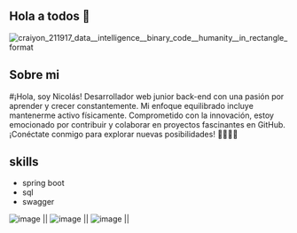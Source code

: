 ## Hola a todos 👋

![craiyon_211917_data__intelligence__binary_code__humanity__in_rectangle_format](https://github.com/nicolasmahecha1125/nicolasmahecha1125/assets/141942565/7c4dac37-c13d-4e1f-acb3-8e81ebca04b2)

## Sobre mi
#¡Hola, soy Nicolás! Desarrollador web junior back-end con una pasión por aprender y crecer constantemente. Mi enfoque equilibrado incluye mantenerme activo físicamente. Comprometido con la innovación, estoy emocionado por contribuir y colaborar en proyectos fascinantes en GitHub. ¡Conéctate conmigo para explorar nuevas posibilidades! 🚀👨‍💻✨


## skills
- spring boot
- sql
- swagger
  
![image](https://github.com/nicolasmahecha1125/nicolasmahecha1125/assets/141942565/3d958d48-ba48-435a-8b47-73c14b9156ba)   ||     ![image](https://github.com/nicolasmahecha1125/nicolasmahecha1125/assets/141942565/5b034fdb-317a-4edf-ae98-71bfc20b9f59)   ||        ![image](https://github.com/nicolasmahecha1125/nicolasmahecha1125/assets/141942565/041741cb-f1dd-4ba6-86f1-0810d617e54a)    || 





